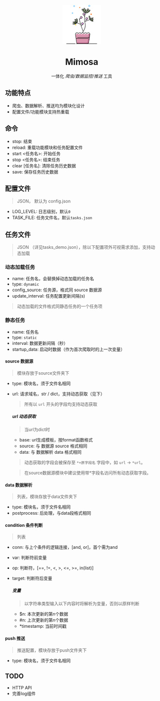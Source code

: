 <p align="center">
  <img height="128" width="128" src="./img/logo.png" />
</p>
<h1 align="center">Mimosa</h1>
<p align="center">一体化 <i>爬虫/数据监控/推送</i> 工具</p>


## 功能特点
- 爬虫、数据解析、推送均为模块化设计
- 配置文件/功能模块支持热重载

## 命令
- stop: 结束
- reload: 重载功能模块和任务配置文件
- start \<任务名\>: 开始任务
- stop \<任务名\>: 结束任务
- clear [任务名]: 清除任务历史数据
- save: 保存任务历史数据 

## 配置文件
> JSON， 默认为 config.json
- LOG_LEVEL: 日志级别，默认`0`
- TASK_FILE: 任务文件名，默认`tasks.json`

## 任务文件
> JSON （详见tasks_demo.json），除以下配置项外可视需求添加，支持动态加载
### 动态加载任务
- name: 任务名，会替换掉动态加载的任务名
- type: `dynamic`
- config_source: 任务源，格式同 source 数据源
- update_interval: 任务配置更新间隔(s)

> 动态加载的文件格式同静态任务的一个任务项

### 静态任务
- name: 任务名
- type: `static`
- interval: 数据更新间隔（秒）
- startup_data: 启动时数据（作为首次爬取时的上一次变量）

#### source 数据源
> 模块存放于source文件夹下
- type: 模块名，须于文件名相同
- url: 请求域名，str / dict，支持动态获取（见下）
    > 所有以 `url` 开头的字段均支持动态获取 

    ##### url 动态获取
    > 当url为dict时
    - base: url生成模板，按format函数格式
    - source: 与 数据源 source 格式相同
    - data: 与 数据解析 data 格式相同
    > 动态获取的字段会被保存至 `*+原字段名` 字段中，如 `url` -> `*url`。
    
    > 在source数据源模块中建议使用带*字段名访问所有动态获取字段。

#### data 数据解析 
> 列表，模块存放于data文件夹下
- type: 模块名，须于文件名相同
- postprocess: 后处理，与data段格式相同

#### condition 条件判断 
> 列表
- conn: 与上个条件的逻辑连接，[and, or]，首个需为and
- var: 判断符前变量
- op: 判断符，[==, !=, <, >, <=, >=, in(list)]
- target: 判断符后变量

    ##### 变量
    > 以字符串类型输入以下内容时将解析为变量，否则以原样判断
    - $n: 本次更新的第n个数据
    - #n: 上次更新的第n个数据
    - *timestamp: 当前时间戳

#### push 推送 
> 推送配置，模块存放于push文件夹下
- type: 模块名，须于文件名相同

## TODO
- HTTP API
- 完善log组件